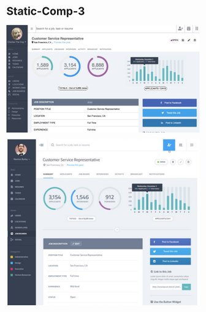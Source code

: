 # Static-Comp-3

![image of my comp](https://github.com/ericfitzsimons451/Static-Comp-3/blob/master/Screen%20Shot%202018-09-19%20at%209.51.33%20AM.png)

![image of original comp](https://github.com/ericfitzsimons451/Static-Comp-3/blob/master/Screen%20Shot%202018-09-19%20at%208.56.05%20AM.png)
